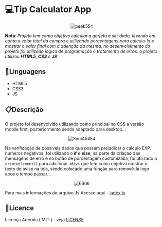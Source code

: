 # 💻Tip Calculator App

<div align="center">
    
![peek554](https://github.com/matheus369k/tip-calculator-app-main/assets/47065962/c2844f98-dcf9-4276-80f2-5e2cb450f562)</div>
__Nota__: *Projeto tem como objetivo calcular a gorjeta a ser dada, levendo em conta o valor total da compra e utilizando porcentagens para calcula-la e mostrar o valor final com a adenção da mesma, no desenvolvimento do projeto foi utilizado logica de programação e tratamento de erros. o projeto utilizou __HTML5__, __CSS__ e __JS__*
## 🧰Linguagens
- HTML5
- CSS3
- JS
## 📋Descrição
O projeto foi desenvolvido utilizando como principal no CSS a versão mobile first, posteriormente sendo adaptado para desktop...
<div align="center">
    
![Sem45454](https://github.com/matheus369k/tip-calculator-app-main/assets/47065962/55327405-ff22-4420-9868-c032b4984f1a)</div>
Na verificação de possiveis dados que possam prejudicar o calculo EXP: numeros negativos, foi utilizado o __ìf__ e __else__, na parte da criaçao das mensagens de erro e no botão de porcentagem customizada, foi utilizado o ```createelement()``` para adicionar ```<div>``` que tem como objetivo mostrar o texto de aviso na tela, sendo colocado uma função para removê-la logo apos o tempo passar...
<div align="center">
    
![6666](https://github.com/matheus369k/tip-calculator-app-main/assets/47065962/a12a7eff-6dfa-4758-a2e0-edf431630f77)</div>
Para mais informações do arquivo Js Acesse aqui - [index.js](./js/index.js)
## 📃Licence
Licença Aderida ( MIT ) - veja [LICENSE](./LICENSE)
